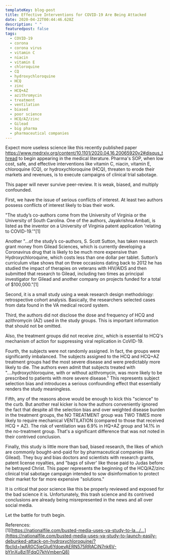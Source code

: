 ```yaml
---
templateKey: blog-post
title: Effective Interventions for COVID-19 Are Being Attacked
date: 2020-04-22T00:44:46.628Z
description: " "
featuredpost: false
tags:
  - COVID-19
  - corona
  - corona virus
  - vitamin C
  - niacin
  - vitamin E
  - chloroquine
  - CQ
  - hydroxychloroquine
  - HCQ
  - zinc
  - HCQ+AZ
  - azithromycin
  - treatment
  - ventilation
  - biased
  - poor science
  - HCQ/AZ/zinc
  - Gilead
  - big pharma
  - pharmaceutical companies
---
```

<!--StartFragment-->

Expect more useless science like this recently published paper <https://www.medrxiv.org/content/10.1101/2020.04.16.20065920v2#disqus_thread> to begin appearing in the medical literature. Pharma's SOP, when low cost, safe, and effective interventions like vitamin C, niacin, vitamin E, chloroquine (CQ), or hydroxychloroquine (HCQ), threaten to erode their markets and revenues, is to execute campaigns of clinical trial sabotage.

This paper will never survive peer-review. It is weak, biased, and multiply confounded.

First, we have the issue of serious conflicts of interest. At least two authors possess conflicts of interest likely to bias their work.

"The study’s co-authors come from the University of Virginia or the University of South Carolina. One of the authors, Jayakrishna Ambati, is listed as the inventor on a University of Virginia patent application 'relating to COVID-19.'"\[1]

Another "...of the study’s co-authors, S. Scott Sutton, has taken research grant money from Gilead Sciences, which is currently developing a Coronavirus drug that is likely to be much more expensive than Hydroxychloroquine, which costs less than one dollar per tablet. Sutton’s curriculum vitae shows that on three occasions dating back to 2012 he has studied the impact of therapies on veterans with HIV/AIDS and then submitted that research to Gilead, including two times as principal investigator for Gilead and another company on projects funded for a total of $100,000."\[1]

Second, it is a small study using a weak research design methodology: retrospective cohort analysis. Basically, the researchers selected cases from data found in the VA medical record system.

Third, the authors did not disclose the dose and frequency of HCQ and azithromycin (AZ) used in the study groups. This is important information that should not be omitted.

Also, the treatment groups did not receive zinc, which is essential to HCQ's mechanism of action for suppressing viral replication in CoVID-19.

Fourth, the subjects were not randomly assigned. In fact, the groups were significantly imbalanced. The subjects assigned to the HCQ and HCQ+AZ treatment groups had the most severe disease and were predictably more likely to die. The authors even admit that subjects treated with "....hydroxychloroquine, with or without azithromycin, was more likely to be prescribed to patients with more severe disease." This represents subject selection bias and introduces a serious confounding effect that essentially renders the study meaningless.

Fifth, any of the reasons above would be enough to kick this "science" to the curb. But another real kicker is how the authors conveniently ignored the fact that despite all the selection bias and over weighted disease burden in the treatment groups, the NO TREATMENT group was TWO TIMES more likely to require mechanical VENTILATION (compared to those that received HCQ + AZ). The risk of ventilation was 6.9% in HQ+AZ group and 14.1% in the no-treatment group. That's a significant difference that was not noted in their contrived conclusion.

Finally, this study is little more than bad, biased research, the likes of which are commonly bought-and-paid for by pharmaceutical companies (like Gilead). They buy and bias doctors and scientists with research grants, patent license royalties, and "bags of silver' like those paid to Judas before he betrayed Christ. This paper represents the beginning of the HCQ/AZ/zinc clinical trial sabotage campaign intended to sow disinformation to protect their market for far more expensive "solutions."

It is critical that poor science like this be properly reviewed and exposed for the bad science it is. Unfortunately, this trash science and its contrived conclusions are already being misrepresented in the news and all over social media.

Let the battle for truth begin.

References:\
\[1][https://nationalfile.com/busted-media-uses-va-study-to-la…/…](https://nationalfile.com/busted-media-uses-va-study-to-launch-easily-debunked-attack-on-hydroxychloroquine/?fbclid=IwAR0C5jeGIu6YdoevAERN575RRACiN7nk6V-bYInXu8zi1FdqO7khVmbenQ8)

<!--EndFragment-->